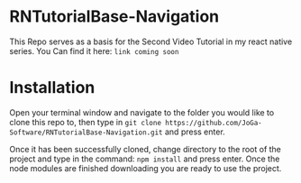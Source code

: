 # RNTutorialBase-Navigation
This Repo serves as a basis for the Second Video Tutorial in my react native series.
You Can find it here: `link coming soon`

# Installation
Open your terminal window and navigate to the folder you would like to clone this repo to, then type in `git clone https://github.com/JoGa-Software/RNTutorialBase-Navigation.git` and press enter.

Once it has been successfully cloned, change directory to the root of the project and type in the command: `npm install` and press enter. Once the node modules are finished downloading you are ready to use the project.
